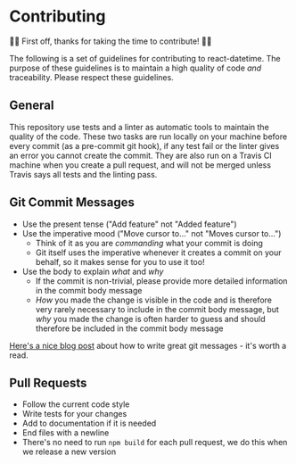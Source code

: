 # Contributing

:raised_hands::tada: First off, thanks for taking the time to contribute! :tada::raised_hands:

The following is a set of guidelines for contributing to react-datetime. The purpose of these guidelines is to maintain a high quality of code *and* traceability. Please respect these guidelines.

## General
This repository use tests and a linter as automatic tools to maintain the quality of the code. These two tasks are run locally on your machine before every commit (as a pre-commit git hook), if any test fail or the linter gives an error you cannot create the commit. They are also run on a Travis CI machine when you create a pull request, and will not be merged unless Travis says all tests and the linting pass.

## Git Commit Messages
* Use the present tense ("Add feature" not "Added feature")
* Use the imperative mood ("Move cursor to..." not "Moves cursor to...")
  * Think of it as you are *commanding* what your commit is doing
  * Git itself uses the imperative whenever it creates a commit on your behalf, so it makes sense for you to use it too!
* Use the body to explain *what* and *why*
  * If the commit is non-trivial, please provide more detailed information in the commit body message
  * *How* you made the change is visible in the code and is therefore very rarely necessary to include in the commit body message, but *why* you made the change is often harder to guess and should therefore be included in the commit body message

[Here's a nice blog post](http://chris.beams.io/posts/git-commit/) about how to write great git messages - it's worth a read.

## Pull Requests
* Follow the current code style
* Write tests for your changes
* Add to documentation if it is needed
* End files with a newline
* There's no need to run `npm build` for each pull request, we do this when we release a new version
